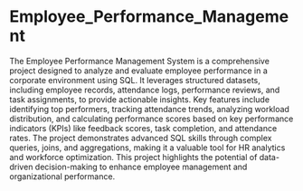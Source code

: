 # Employee_Performance_Management

The Employee Performance Management System is a comprehensive project designed to analyze and evaluate employee performance in a corporate environment using SQL. It leverages structured datasets, including employee records, attendance logs, performance reviews, and task assignments, to provide actionable insights. Key features include identifying top performers, tracking attendance trends, analyzing workload distribution, and calculating performance scores based on key performance indicators (KPIs) like feedback scores, task completion, and attendance rates. The project demonstrates advanced SQL skills through complex queries, joins, and aggregations, making it a valuable tool for HR analytics and workforce optimization. This project highlights the potential of data-driven decision-making to enhance employee management and organizational performance.
